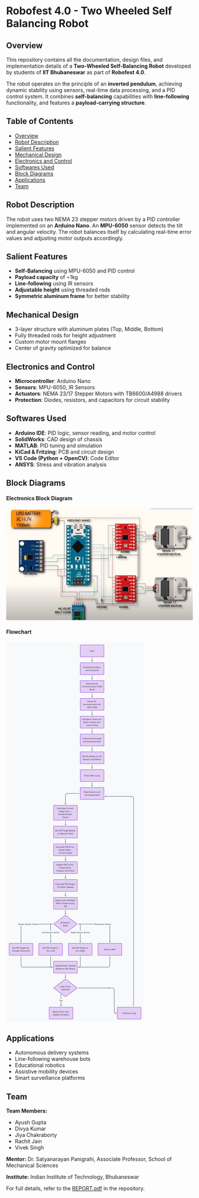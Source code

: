 # Robofest 4.0 - Two Wheeled Self Balancing Robot

## Overview

This repository contains all the documentation, design files, and implementation details of a **Two-Wheeled Self-Balancing Robot** developed by students of **IIT Bhubaneswar** as part of **Robofest 4.0**.

The robot operates on the principle of an **inverted pendulum**, achieving dynamic stability using sensors, real-time data processing, and a PID control system. It combines **self-balancing** capabilities with **line-following** functionality, and features a **payload-carrying structure**.

## Table of Contents

* [Overview](#overview)
* [Robot Description](#robot-description)
* [Salient Features](#salient-features)
* [Mechanical Design](#mechanical-design)
* [Electronics and Control](#electronics-and-control)
* [Softwares Used](#softwares-used)
* [Block Diagrams](#block-diagrams)
* [Applications](#applications)
* [Team](#team)

## Robot Description

The robot uses two NEMA 23 stepper motors driven by a PID controller implemented on an **Arduino Nano**. An **MPU-6050** sensor detects the tilt and angular velocity. The robot balances itself by calculating real-time error values and adjusting motor outputs accordingly.

## Salient Features

* **Self-Balancing** using MPU-6050 and PID control
* **Payload capacity** of \~1kg
* **Line-following** using IR sensors
* **Adjustable height** using threaded rods
* **Symmetric aluminum frame** for better stability

## Mechanical Design

* 3-layer structure with aluminum plates (Top, Middle, Bottom)
* Fully threaded rods for height adjustment
* Custom motor mount flanges
* Center of gravity optimized for balance

## Electronics and Control

* **Microcontroller**: Arduino Nano
* **Sensors**: MPU-6050, IR Sensors
* **Actuators**: NEMA 23/17 Stepper Motors with TB6600/A4988 drivers
* **Protection**: Diodes, resistors, and capacitors for circuit stability

## Softwares Used

* **Arduino IDE**: PID logic, sensor reading, and motor control
* **SolidWorks**: CAD design of chassis
* **MATLAB**: PID tuning and simulation
* **KiCad & Fritzing**: PCB and circuit design
* **VS Code (Python + OpenCV)**: Code Editor
* **ANSYS**: Stress and vibration analysis

## Block Diagrams

#### Electronics Block Diagram
![Electronics Block Diagram](https://github.com/Divyakumar6163/TWSBR/blob/main/CODE/Circuit_Diagram.jpg?raw=true)

#### Flowchart
![Flowchart](https://github.com/Divyakumar6163/TWSBR/blob/main/CODE/CODE_FLOWCHART.png?raw=true)

## Applications

* Autonomous delivery systems
* Line-following warehouse bots
* Educational robotics
* Assistive mobility devices
* Smart surveillance platforms

## Team

**Team Members:**

* Ayush Gupta
* Divya Kumar
* Jiya Chakraborty
* Rachit Jain
* Vivek Singh

**Mentor:** Dr. Satyanarayan Panigrahi, Associate Professor, School of Mechanical Sciences

**Institute:** Indian Institute of Technology, Bhubaneswar


For full details, refer to the [REPORT.pdf](Reports/3.%20Grand_Finale/REPORT_finale.pdf) in the repository.








